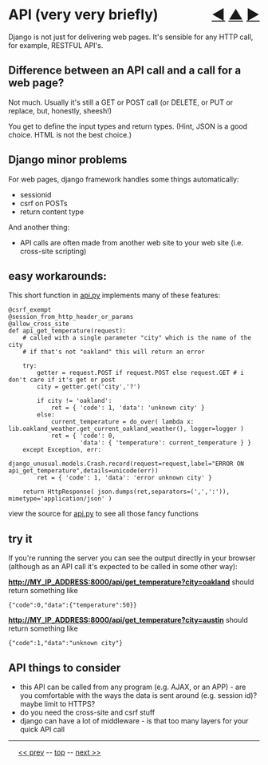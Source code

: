API (very very briefly) <span style="float:right;">[&#x25C0;](26.md) [&#x25B2;](../README.md) [&#x25BA;](28.md)</span>
=========

Django is not just for delivering web pages. It's sensible for any HTTP call, for example, RESTFUL API's.

## Difference between an API call and a call for a web page?

Not much.  Usually it's still a GET or POST call (or DELETE, or PUT or replace, but, honestly, sheesh!)

You get to define the input types and return types. (Hint, JSON is a good choice. HTML is not the best choice.)

## Django minor problems

For web pages, django framework handles some things automatically:

* sessionid
* csrf on POSTs
* return content type

And another thing:

* API calls are often made from another web site to your web site (i.e. cross-site scripting)

## easy workarounds:

This short function in [api.py](https://github.com/BrentNoorda/django_unusual/blob/master/django_unusual/api.py) implements many of these features:

    @csrf_exempt
    @session_from_http_header_or_params
    @allow_cross_site
    def api_get_temperature(request):
        # called with a single parameter "city" which is the name of the city
        # if that's not "oakland" this will return an error

        try:
            getter = request.POST if request.POST else request.GET # i don't care if it's get or post
            city = getter.get('city','?')

            if city != 'oakland':
                ret = { 'code': 1, 'data': 'unknown city' }
            else:
                current_temperature = do_over( lambda x: lib.oakland_weather.get_current_oakland_weather(), logger=logger )
                ret = { 'code': 0,
                        'data': { 'temperature': current_temperature } }
        except Exception, err:
            django_unusual.models.Crash.record(request=request,label="ERROR ON api_get_temperature",details=unicode(err))
            ret = { 'code': 1, 'data': 'error unknown city' }

        return HttpResponse( json.dumps(ret,separators=(',',':')), mimetype='application/json' )

view the source for [api.py](https://github.com/BrentNoorda/django_unusual/blob/master/django_unusual/api.py) to see all those fancy functions

## try it

If you're running the server you can see the output directly in your browser (although as an API call it's expected to be called in some other way):

__[http://MY_IP_ADDRESS:8000/api/get_temperature?city=oakland](http://MY_IP_ADDRESS:8000/api/get_temperature?city=oakland)__ should return something like

    {"code":0,"data":{"temperature":50}}

__[http://MY_IP_ADDRESS:8000/api/get_temperature?city=austin](http://MY_IP_ADDRESS:8000/api/get_temperature?city=austin)__ should return something like

    {"code":1,"data":"unknown city"}

## API things to consider

* this API can be called from any program (e.g. AJAX, or an APP) - are you comfortable with the ways the data is sent around (e.g. session id)? maybe limit to HTTPS?
* do you need the cross-site and csrf stuff
* django can have a lot of middleware - is that too many layers for your quick API call

------

&nbsp;&nbsp;&nbsp;&nbsp; [&lt;&lt; prev](26.md) -- [top](../README.md) -- [next &gt;&gt;](28.md)